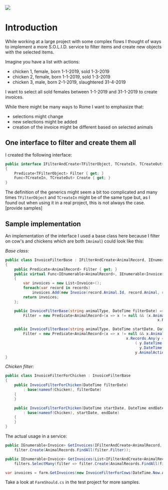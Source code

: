 ![](https://github.com/jacobduijzer/Spielerei/workflows/SolidFarm/badge.svg) 

# Introduction

While working at a large project with some complex flows I thought of ways to implement a more S.O.L.I.D. service to filter items and create new objects with the selected items.

Imagine you have a list with actions:

- chicken 1, female, born 1-1-2019, sold 1-3-2019
- chicken 2, female, born 1-1-2019, sold 1-3-2019
- chicken 3, male, born 2-1-2019, slaughtered 31-4-2019

I want to select all sold females between 1-1-2019 and 31-1-2019 to create invoices.

While there might be many ways to Rome I want to emphasize that:

- selections might change
- new selections might be added
- creation of the invoice might be different based on selected animals

## One interface to filter and create them all

I created the following interface:

```csharp
public interface IFilterAndCreate<TFilterObject, TCreateIn, TCreateOut>
{
    Predicate<TFilterObject> Filter { get; }
    Func<TCreateIn, TCreateOut> Create { get; }
}
```

The definition of the generics might seem a bit too complicated and many times ```TFilterObject``` and ```TCreateIn``` might be of the same type but, as I found out when using it in a real project, this is not always the case. [provide samples] 

## Sample implementation

An implementation of the interface I used a base class here because I filter on cow's and chickens which are both ```IAnimal```) could look like this:


*Base class:*
```csharp
public class InvoiceFilterBase : IFilterAndCreate<AnimalRecord, IEnumerable<AnimalRecord>, IEnumerable<Invoice>>
{
    public Predicate<AnimalRecord> Filter { get; }
    public virtual Func<IEnumerable<AnimalRecord>, IEnumerable<Invoice>> Create => (records) =>
    {
        var invoices = new List<Invoice>();
        foreach(var record in records)
            invoices.Add(new Invoice(record.Animal.Id, record.Animal, record.Records.FirstOrDefault(x => x.AnimalAction.Equals(AnimalAction.Sold)).DateTime));
        return invoices;
    };

    public InvoiceFilterBase(string animalType, DateTime filterDate) =>
        Filter = new Predicate<AnimalRecord>(x => x != null && (x.Animal.GetType().Name.Equals(animalType) &&
                                                                    x.Records.Any(y => y.DateTime.Date.Equals(filterDate.Date) && y.AnimalAction.Equals(AnimalAction.Sold))));

    public InvoiceFilterBase(string animalType, DateTime startDate, DateTime endDate) =>
        Filter = new Predicate<AnimalRecord>(x => x != null && x.Animal.GetType().Name.Equals(animalType) &&
                                                      x.Records.Any(y =>
                                                          ( y.DateTime.Date >= startDate.Date &&
                                                            y.DateTime.Date <= endDate.Date) &&
                                                          y.AnimalAction.Equals(AnimalAction.Sold)));
}
```
*Chicken filter:*


```csharp
public class InvoiceFilterForChicken : InvoiceFilterBase
{
    public InvoiceFilterForChicken(DateTime filterDate)
        : base(nameof(Chicken), filterDate)
    {
    }

    public InvoiceFilterForChicken(DateTime startDate, DateTime endDate)
        : base(nameof(Chicken), startDate, endDate)
    {
    }
}
```

The actual usage in a service:

```csharp
public IEnumerable<Invoice> GetInvoices(IFilterAndCreate<AnimalRecord, IEnumerable<AnimalRecord>, IEnumerable<Invoice>> filter) =>
    filter.Create(AnimalRecords.FindAll(filter.Filter));

public IEnumerable<Invoice> GetInvoices(List<IFilterAndCreate<AnimalRecord, IEnumerable<AnimalRecord>, IEnumerable<Invoice>>> filters) =>
    filters.SelectMany(filter => filter.Create(AnimalRecords.FindAll(filter.Filter)));
```

```csharp
var invoices = farm.GetInvoices(new InvoiceFilterForCows(DateTime.Now.AddDays(-20), DateTime.Now.AddDays(-10)));
```

Take a look at ```FarmShould.cs``` in the test project for more samples. 

